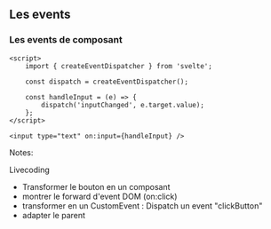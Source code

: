<!-- .slide: class="with-code-bg-dark" -->

## Les events

### Les events de composant

```svelte
<script>
	import { createEventDispatcher } from 'svelte';

	const dispatch = createEventDispatcher();

	const handleInput = (e) => {
		dispatch('inputChanged', e.target.value);
	};
</script>

<input type="text" on:input={handleInput} />
```

Notes:

Livecoding

- Transformer le bouton en un composant
- montrer le forward d'event DOM (on:click)
- transformer en un CustomEvent : Dispatch un event "clickButton"
- adapter le parent
